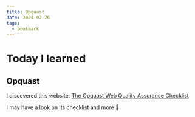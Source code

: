 ```yaml
---
title: Opquast
date: 2024-02-26
tags:
  - bookmark
---
```


# Today I learned

## Opquast

I discovered this website: [The Opquast Web Quality Assurance Checklist](https://checklists.opquast.com/en/web-quality-assurance/)

I may have a look on its checklist and more 🧐
